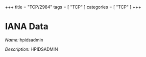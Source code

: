 +++
title = "TCP/2984"
tags = [ "TCP" ]
categories = [ "TCP" ]
+++

# IANA Data

_Name:_ hpidsadmin

_Description:_ HPIDSADMIN

